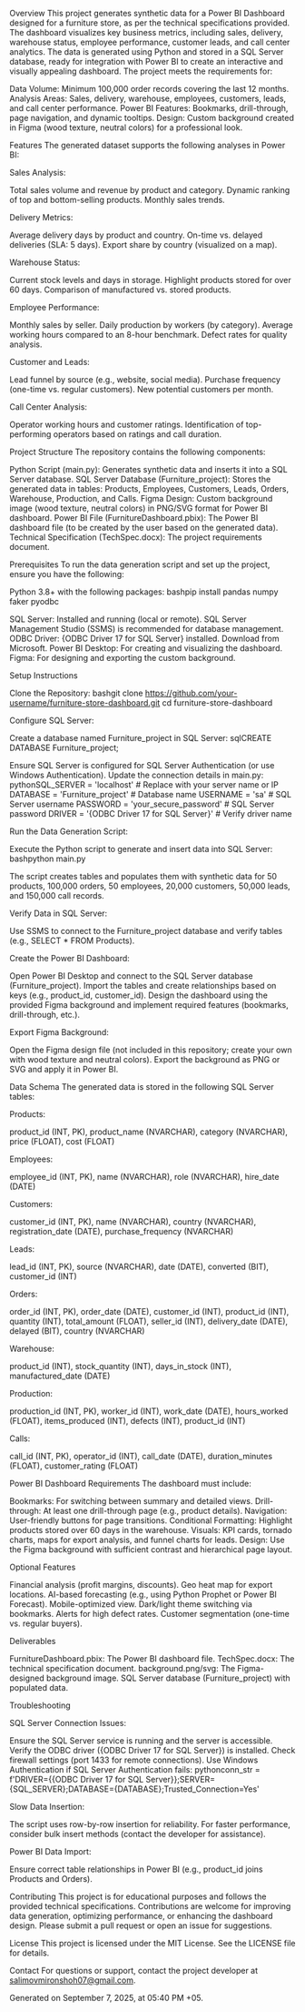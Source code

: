 Overview
This project generates synthetic data for a Power BI Dashboard designed for a furniture store, as per the technical specifications provided. The dashboard visualizes key business metrics, including sales, delivery, warehouse status, employee performance, customer leads, and call center analytics. The data is generated using Python and stored in a SQL Server database, ready for integration with Power BI to create an interactive and visually appealing dashboard.
The project meets the requirements for:

Data Volume: Minimum 100,000 order records covering the last 12 months.
Analysis Areas: Sales, delivery, warehouse, employees, customers, leads, and call center performance.
Power BI Features: Bookmarks, drill-through, page navigation, and dynamic tooltips.
Design: Custom background created in Figma (wood texture, neutral colors) for a professional look.


Features
The generated dataset supports the following analyses in Power BI:

Sales Analysis:

Total sales volume and revenue by product and category.
Dynamic ranking of top and bottom-selling products.
Monthly sales trends.


Delivery Metrics:

Average delivery days by product and country.
On-time vs. delayed deliveries (SLA: 5 days).
Export share by country (visualized on a map).


Warehouse Status:

Current stock levels and days in storage.
Highlight products stored for over 60 days.
Comparison of manufactured vs. stored products.


Employee Performance:

Monthly sales by seller.
Daily production by workers (by category).
Average working hours compared to an 8-hour benchmark.
Defect rates for quality analysis.


Customer and Leads:

Lead funnel by source (e.g., website, social media).
Purchase frequency (one-time vs. regular customers).
New potential customers per month.


Call Center Analysis:

Operator working hours and customer ratings.
Identification of top-performing operators based on ratings and call duration.




Project Structure
The repository contains the following components:

Python Script (main.py): Generates synthetic data and inserts it into a SQL Server database.
SQL Server Database (Furniture_project): Stores the generated data in tables: Products, Employees, Customers, Leads, Orders, Warehouse, Production, and Calls.
Figma Design: Custom background image (wood texture, neutral colors) in PNG/SVG format for Power BI dashboard.
Power BI File (FurnitureDashboard.pbix): The Power BI dashboard file (to be created by the user based on the generated data).
Technical Specification (TechSpec.docx): The project requirements document.


Prerequisites
To run the data generation script and set up the project, ensure you have the following:

Python 3.8+ with the following packages:
bashpip install pandas numpy faker pyodbc

SQL Server: Installed and running (local or remote). SQL Server Management Studio (SSMS) is recommended for database management.
ODBC Driver: {ODBC Driver 17 for SQL Server} installed. Download from Microsoft.
Power BI Desktop: For creating and visualizing the dashboard.
Figma: For designing and exporting the custom background.


Setup Instructions

Clone the Repository:
bashgit clone https://github.com/your-username/furniture-store-dashboard.git
cd furniture-store-dashboard

Configure SQL Server:

Create a database named Furniture_project in SQL Server:
sqlCREATE DATABASE Furniture_project;

Ensure SQL Server is configured for SQL Server Authentication (or use Windows Authentication).
Update the connection details in main.py:
pythonSQL_SERVER = 'localhost'  # Replace with your server name or IP
DATABASE = 'Furniture_project'  # Database name
USERNAME = 'sa'  # SQL Server username
PASSWORD = 'your_secure_password'  # SQL Server password
DRIVER = '{ODBC Driver 17 for SQL Server}'  # Verify driver name



Run the Data Generation Script:

Execute the Python script to generate and insert data into SQL Server:
bashpython main.py

The script creates tables and populates them with synthetic data for 50 products, 100,000 orders, 50 employees, 20,000 customers, 50,000 leads, and 150,000 call records.


Verify Data in SQL Server:

Use SSMS to connect to the Furniture_project database and verify tables (e.g., SELECT * FROM Products).


Create the Power BI Dashboard:

Open Power BI Desktop and connect to the SQL Server database (Furniture_project).
Import the tables and create relationships based on keys (e.g., product_id, customer_id).
Design the dashboard using the provided Figma background and implement required features (bookmarks, drill-through, etc.).


Export Figma Background:

Open the Figma design file (not included in this repository; create your own with wood texture and neutral colors).
Export the background as PNG or SVG and apply it in Power BI.




Data Schema
The generated data is stored in the following SQL Server tables:

Products:

product_id (INT, PK), product_name (NVARCHAR), category (NVARCHAR), price (FLOAT), cost (FLOAT)


Employees:

employee_id (INT, PK), name (NVARCHAR), role (NVARCHAR), hire_date (DATE)


Customers:

customer_id (INT, PK), name (NVARCHAR), country (NVARCHAR), registration_date (DATE), purchase_frequency (NVARCHAR)


Leads:

lead_id (INT, PK), source (NVARCHAR), date (DATE), converted (BIT), customer_id (INT)


Orders:

order_id (INT, PK), order_date (DATE), customer_id (INT), product_id (INT), quantity (INT), total_amount (FLOAT), seller_id (INT), delivery_date (DATE), delayed (BIT), country (NVARCHAR)


Warehouse:

product_id (INT), stock_quantity (INT), days_in_stock (INT), manufactured_date (DATE)


Production:

production_id (INT, PK), worker_id (INT), work_date (DATE), hours_worked (FLOAT), items_produced (INT), defects (INT), product_id (INT)


Calls:

call_id (INT, PK), operator_id (INT), call_date (DATE), duration_minutes (FLOAT), customer_rating (FLOAT)




Power BI Dashboard Requirements
The dashboard must include:

Bookmarks: For switching between summary and detailed views.
Drill-through: At least one drill-through page (e.g., product details).
Navigation: User-friendly buttons for page transitions.
Conditional Formatting: Highlight products stored over 60 days in the warehouse.
Visuals: KPI cards, tornado charts, maps for export analysis, and funnel charts for leads.
Design: Use the Figma background with sufficient contrast and hierarchical page layout.

Optional Features

Financial analysis (profit margins, discounts).
Geo heat map for export locations.
AI-based forecasting (e.g., using Python Prophet or Power BI Forecast).
Mobile-optimized view.
Dark/light theme switching via bookmarks.
Alerts for high defect rates.
Customer segmentation (one-time vs. regular buyers).


Deliverables

FurnitureDashboard.pbix: The Power BI dashboard file.
TechSpec.docx: The technical specification document.
background.png/svg: The Figma-designed background image.
SQL Server database (Furniture_project) with populated data.


Troubleshooting

SQL Server Connection Issues:

Ensure the SQL Server service is running and the server is accessible.
Verify the ODBC driver ({ODBC Driver 17 for SQL Server}) is installed.
Check firewall settings (port 1433 for remote connections).
Use Windows Authentication if SQL Server Authentication fails:
pythonconn_str = f'DRIVER={{ODBC Driver 17 for SQL Server}};SERVER={SQL_SERVER};DATABASE={DATABASE};Trusted_Connection=Yes'



Slow Data Insertion:

The script uses row-by-row insertion for reliability. For faster performance, consider bulk insert methods (contact the developer for assistance).


Power BI Data Import:

Ensure correct table relationships in Power BI (e.g., product_id joins Products and Orders).




Contributing
This project is for educational purposes and follows the provided technical specifications. Contributions are welcome for improving data generation, optimizing performance, or enhancing the dashboard design. Please submit a pull request or open an issue for suggestions.

License
This project is licensed under the MIT License. See the LICENSE file for details.

Contact
For questions or support, contact the project developer at salimovmironshoh07@gmail.com.

Generated on September 7, 2025, at 05:40 PM +05.